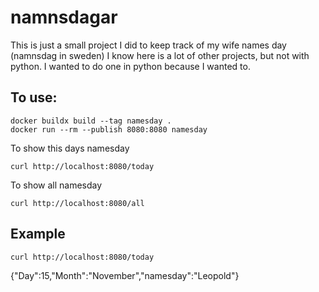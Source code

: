 # namnsdagar

This is just a small project I did to keep track of my wife names day (namnsdag in sweden)
I know here is a lot of other projects, but not with python. I wanted to do one in python because I wanted to.

## To use:
```
docker buildx build --tag namesday .
docker run --rm --publish 8080:8080 namesday 
```

To show this days namesday
```
curl http://localhost:8080/today
```


To show all namesday
```
curl http://localhost:8080/all
```

## Example
```
curl http://localhost:8080/today
 ```
{"Day":15,"Month":"November","namesday":"Leopold"}

